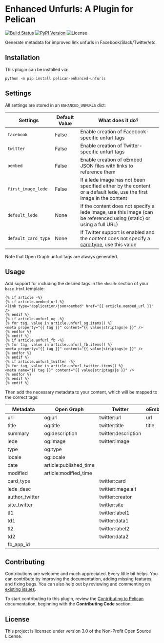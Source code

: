 Enhanced Unfurls: A Plugin for Pelican
====================================================

[![Build Status](https://img.shields.io/github/workflow/status/pelican-plugins/enhanced-unfurls/build)](https://github.com/pelican-plugins/enhanced-unfurls/actions)
[![PyPI Version](https://img.shields.io/pypi/v/pelican-enhanced-unfurls)](https://pypi.org/project/pelican-enhanced-unfurls/)
![License](https://img.shields.io/pypi/l/pelican-enhanced-unfurls?color=blue)

Generate metadata for improved link unfurls in Facebook/Slack/Twitter/etc.

Installation
------------

This plugin can be installed via:

    python -m pip install pelican-enhanced-unfurls

Settings
--------

All settings are stored in an `ENHANCED_UNFURLS` dict:

|      Settings       | Default Value | What does it do? |
| ------------------- | ------------- | ---------------- |
| `facebook`          |     False     | Enable creation of Facebook-specific unfurl tags |
| `twitter`           |     False     | Enable creation of Twitter-specific unfurl tags |
| `oembed`            |     False     | Enable creation of oEmbed JSON files with links to reference them |
| `first_image_lede`  |     False     | If a lede image has not been specified either by the content or a default lede, use the first image in the content |
| `default_lede`      |     None      | If the content does not specify a lede image, use this image (can be referenced using {static} or using a full URL) |
| `default_card_type` |     None      | If Twitter support is enabled and the content does not specify a [card type](https://developer.twitter.com/en/docs/twitter-for-websites/cards/overview/abouts-cards), use this value|

Note that Open Graph unfurl tags are always generated.

Usage
-----

Add support for including the desired tags in the `<head>` section of your `base.html` template:

```jinja2
{% if article -%}
{% if article.oembed_url %}
<link type="application/json+oembed" href="{{ article.oembed_url }}" />
{% endif %}
{% if article.unfurl_og -%}
{% for tag, value in article.unfurl_og.items() %}
<meta property="{{ tag }}" content="{{ value|striptags|e }}" />
{% endfor %}
{% endif %}
{% if article.unfurl_fb -%}
{% for tag, value in article.unfurl_fb.items() %}
<meta property="{{ tag }}" content="{{ value|striptags|e }}" />
{% endfor %}
{% endif %}
{% if article.unfurl_twitter -%}
{% for tag, value in article.unfurl_twitter.items() %}
<meta name="{{ tag }}" content="{{ value|striptags|e }}" />
{% endfor %}
{% endif %}
{% endif %}
```

Then add the necessary metadata to your content, which will be mapped to the correct tags:

|    Metadata    |       Open Graph       |       Twitter       |     oEmbed     | Facebook  |
| -------------- | ---------------------- | ------------------- | -------------- | --------- |
|      url       |         og:url         |     twitter:url     |      url       |           |
|     title      |        og:title        |    twitter:title    |     title      |           |
|    summary     |     og:description     | twitter:description |                |           |
|      lede      |        og:image        |    twitter:image    |                |           |
|      type      |        og:type         |                     |                |           |
|     locale     |       og:locale        |                     |                |           |
|      date      | article:published_time |                     |                |           |
|    modified    | article:modified_time  |                     |                |           |
|   card_type    |                        |    twitter:card     |                |           |
|   lede_desc    |                        |  twitter:image:alt  |                |           |
| author_twitter |                        |   twitter:creator   |                |           |
|  site_twitter  |                        |    twitter:site     |                |           |
|      tl1       |                        |   twitter:label1    |                |           |
|      td1       |                        |    twitter:data1    |                |           |
|      tl2       |                        |   twitter:label2    |                |           |
|      td2       |                        |    twitter:data2    |                |           |
|   fb_app_id    |                        |                     |                | fb:app_id |

Contributing
------------

Contributions are welcome and much appreciated. Every little bit helps. You can contribute by improving the documentation, adding missing features, and fixing bugs. You can also help out by reviewing and commenting on [existing issues][].

To start contributing to this plugin, review the [Contributing to Pelican][] documentation, beginning with the **Contributing Code** section.

[existing issues]: https://github.com/pelican-plugins/enhanced-unfurls/issues
[Contributing to Pelican]: https://docs.getpelican.com/en/latest/contribute.html

License
-------

This project is licensed under version 3.0 of the Non-Profit Open Source License.
